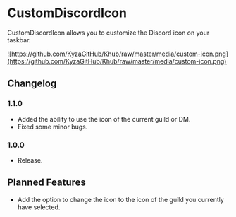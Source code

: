 # CustomDiscordIcon

CustomDiscordIcon allows you to customize the Discord icon on your taskbar.

![https://github.com/KyzaGitHub/Khub/raw/master/media/custom-icon.png](https://github.com/KyzaGitHub/Khub/raw/master/media/custom-icon.png)

## Changelog

### 1.1.0

 * Added the ability to use the icon of the current guild or DM.
 * Fixed some minor bugs.

### 1.0.0

 * Release.

## Planned Features

 * Add the option to change the icon to the icon of the guild you currently have selected.
